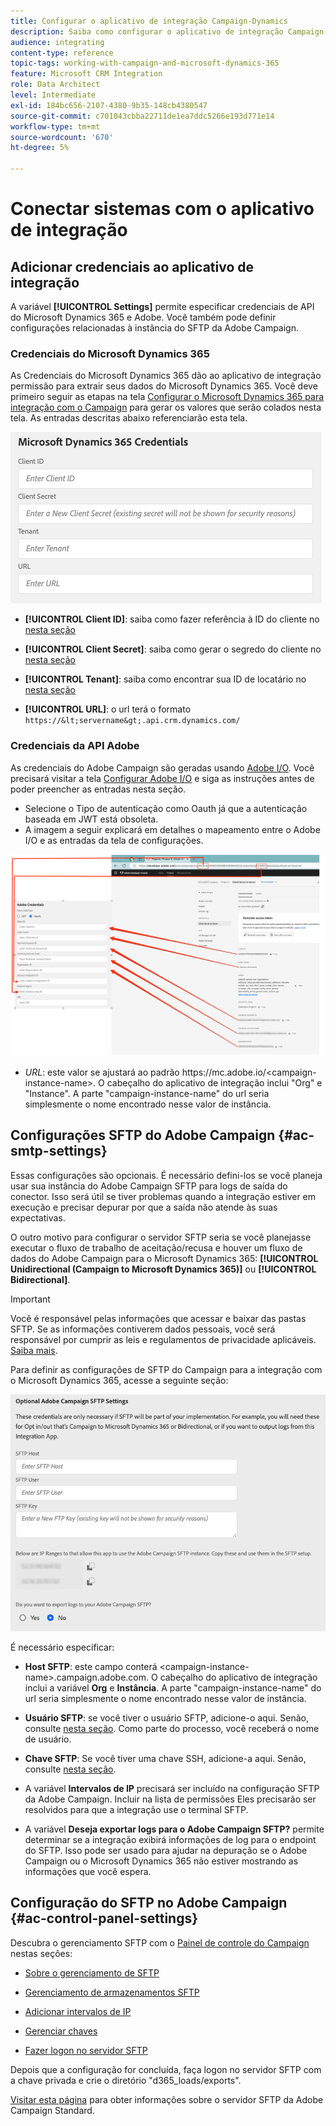 ```yaml
---
title: Configurar o aplicativo de integração Campaign-Dynamics
description: Saiba como configurar o aplicativo de integração Campaign-Dynamics
audience: integrating
content-type: reference
topic-tags: working-with-campaign-and-microsoft-dynamics-365
feature: Microsoft CRM Integration
role: Data Architect
level: Intermediate
exl-id: 184bc656-2107-4380-9b35-148cb4380547
source-git-commit: c701043cbba22711de1ea7ddc5266e193d771e14
workflow-type: tm+mt
source-wordcount: '670'
ht-degree: 5%

---
```


# Conectar sistemas com o aplicativo de integração

## Adicionar credenciais ao aplicativo de integração

A variável **[!UICONTROL Settings]** permite especificar credenciais de API do Microsoft Dynamics 365 e Adobe. Você também pode definir configurações relacionadas à instância do SFTP da Adobe Campaign.

### Credenciais do Microsoft Dynamics 365

As Credenciais do Microsoft Dynamics 365 dão ao aplicativo de integração permissão para extrair seus dados do Microsoft Dynamics 365.  Você deve primeiro seguir as etapas na tela [Configurar o Microsoft Dynamics 365 para integração com o Campaign](../../integrating/using/d365-acs-configure-d365.md) para gerar os valores que serão colados nesta tela. As entradas descritas abaixo referenciarão esta tela.

![](assets/do-not-localize/d365-to-acs-ui-page-workflows-settings-d365.png)

* **[!UICONTROL Client ID]**: saiba como fazer referência à ID do cliente no [nesta seção](../../integrating/using/d365-acs-configure-d365.md#register-a-new-app)

* **[!UICONTROL Client Secret]**: saiba como gerar o segredo do cliente no [nesta seção](../../integrating/using/d365-acs-configure-d365.md#generate-a-client-secret)

* **[!UICONTROL Tenant]**: saiba como encontrar sua ID de locatário no [nesta seção](../../integrating/using/d365-acs-configure-d365.md#get-the-tenant-id)

* **[!UICONTROL URL]**: o url terá o formato `https://&lt;servername&gt;.api.crm.dynamics.com/`

### Credenciais da API Adobe

As credenciais do Adobe Campaign são geradas usando [Adobe I/O](https://www.adobe.io/). Você precisará visitar a tela [Configurar Adobe I/O](../../integrating/using/d365-acs-configure-adobe-io.md) e siga as instruções antes de poder preencher as entradas nesta seção.

* Selecione o Tipo de autenticação como Oauth já que a autenticação baseada em JWT está obsoleta.
* A imagem a seguir explicará em detalhes o mapeamento entre o Adobe I/O e as entradas da tela de configurações.

![](assets/do-not-localize/d365-to-acs-ui-page-workflows-settings-adobeio.png)

* *URL*: este valor se ajustará ao padrão https\://mc.adobe.io/&lt;campaign-instance-name>. O cabeçalho do aplicativo de integração inclui &quot;Org&quot; e &quot;Instance&quot;. A parte &quot;campaign-instance-name&quot; do url seria simplesmente o nome encontrado nesse valor de instância.

## Configurações SFTP do Adobe Campaign {#ac-smtp-settings}

Essas configurações são opcionais. É necessário defini-los se você planeja usar sua instância do Adobe Campaign SFTP para logs de saída do conector. Isso será útil se tiver problemas quando a integração estiver em execução e precisar depurar por que a saída não atende às suas expectativas.

O outro motivo para configurar o servidor SFTP seria se você planejasse executar o fluxo de trabalho de aceitação/recusa e houver um fluxo de dados do Adobe Campaign para o Microsoft Dynamics 365: **[!UICONTROL Unidirectional (Campaign to Microsoft Dynamics 365)]** ou **[!UICONTROL Bidirectional]**.

>[!IMPORTANT]
>
>Você é responsável pelas informações que acessar e baixar das pastas SFTP. Se as informações contiverem dados pessoais, você será responsável por cumprir as leis e regulamentos de privacidade aplicáveis. [Saiba mais](../../integrating/using/d365-acs-notices-and-recommendations.md#acs-msdyn-manage-privacy).
>

Para definir as configurações de SFTP do Campaign para a integração com o Microsoft Dynamics 365, acesse a seguinte seção:

![](assets/do-not-localize/d365-to-acs-ui-page-workflows-settings-sftp.png)

É necessário especificar:

* **Host SFTP**: este campo conterá &lt;campaign-instance-name>.campaign.adobe.com. O cabeçalho do aplicativo de integração inclui a variável **Org** e **Instância**. A parte &quot;campaign-instance-name&quot; do url seria simplesmente o nome encontrado nesse valor de instância.

* **Usuário SFTP**: se você tiver o usuário SFTP, adicione-o aqui. Senão, consulte [nesta seção](#ac-control-panel-settings). Como parte do processo, você receberá o nome de usuário.

* **Chave SFTP**: Se você tiver uma chave SSH, adicione-a aqui. Senão, consulte [nesta seção](#ac-control-panel-settings).

* A variável **Intervalos de IP** precisará ser incluído na configuração SFTP da Adobe Campaign. Incluir na lista de permissões Eles precisarão ser resolvidos para que a integração use o terminal SFTP.

* A variável **Deseja exportar logs para o Adobe Campaign SFTP?** permite determinar se a integração exibirá informações de log para o endpoint do SFTP. Isso pode ser usado para ajudar na depuração se o Adobe Campaign ou o Microsoft Dynamics 365 não estiver mostrando as informações que você espera.

## Configuração do SFTP no Adobe Campaign {#ac-control-panel-settings}

Descubra o gerenciamento SFTP com o [Painel de controle do Campaign](https://experienceleague.adobe.com/docs/control-panel/using/control-panel-home.html?lang=pt-BR) nestas seções:

* [Sobre o gerenciamento de SFTP](https://experienceleague.adobe.com/docs/control-panel/using/sftp-management/about-sftp-management.html?lang=pt-BR#sftp-management)

* [Gerenciamento de armazenamentos SFTP](https://experienceleague.adobe.com/docs/control-panel/using/sftp-management/key-management.html#installing-ssh-key)

* [Adicionar intervalos de IP](https://experienceleague.adobe.com/docs/control-panel/using/sftp-management/ip-range-allow-listing.html#sftp-management)

* [Gerenciar chaves](https://experienceleague.adobe.com/docs/control-panel/using/sftp-management/key-management.html#sftp-management)

* [Fazer logon no servidor SFTP](https://experienceleague.adobe.com/docs/control-panel/using/sftp-management/logging-into-sftp-server.html#sftp-management)

Depois que a configuração for concluída, faça logon no servidor SFTP com a chave privada e crie o diretório &quot;d365_loads/exports&quot;.

[Visitar esta página](https://experienceleague.adobe.com/docs/campaign-standard-learn/control-panel/sftp-management/monitoring-server-capacity.html?lang=pt-BR#sftp-management) para obter informações sobre o servidor SFTP da Adobe Campaign Standard.
